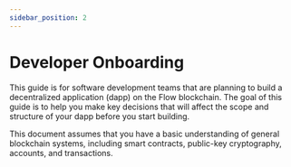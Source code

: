 ```yaml
---
sidebar_position: 2
---
```


# Developer Onboarding

This guide is for software development teams that are planning to build a decentralized application (dapp) on the Flow blockchain. The goal of this guide is to help you make key decisions that will affect the scope and structure of your dapp before you start building.

This document assumes that you have a basic understanding of general blockchain systems, including smart contracts, public-key cryptography, accounts, and transactions.
